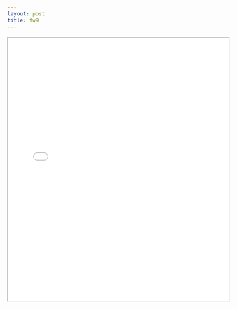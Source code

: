 ```yaml
---
layout: post
title: fw9
---
```


<div class="pdf-container">
<iframe src="/ea/assets/pdfs/forms/fw9.pdf" height="600" width="100%" allowFullScreen="true"></iframe>
</div>

